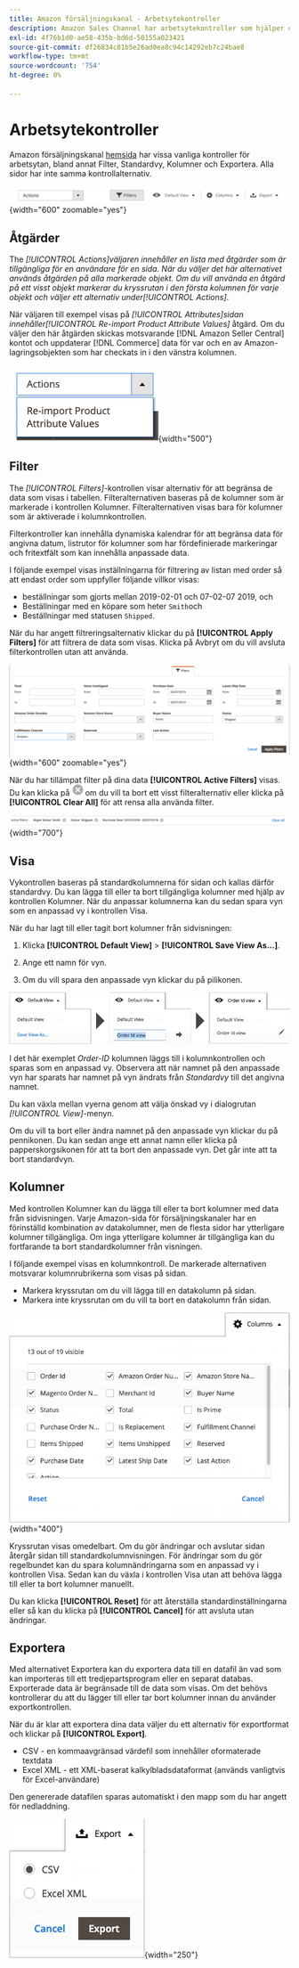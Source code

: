 ```yaml
---
title: Amazon försäljningskanal - Arbetsytekontroller
description: Amazon Sales Channel har arbetsytekontroller som hjälper dig att hitta listor, visa information och enkelt utföra åtgärder.
exl-id: 4f76b1d0-ae58-435b-bd6d-50155a023421
source-git-commit: df26834c81b5e26ad0ea8c94c14292eb7c24bae8
workflow-type: tm+mt
source-wordcount: '754'
ht-degree: 0%

---
```


# Arbetsytekontroller

Amazon försäljningskanal [hemsida](./amazon-sales-channel-home.md) har vissa vanliga kontroller för arbetsytan, bland annat Filter, Standardvy, Kolumner och Exportera. Alla sidor har inte samma kontrollalternativ.

![Exempel på arbetsytekontroll i Amazon Sales Channel](assets/amazon-workspace-controls.png){width="600" zoomable="yes"}

## Åtgärder

The _[!UICONTROL Actions]_väljaren innehåller en lista med åtgärder som är tillgängliga för en användare för en sida. När du väljer det här alternativet används åtgärden på alla markerade objekt. Om du vill använda en åtgärd på ett visst objekt markerar du kryssrutan i den första kolumnen för varje objekt och väljer ett alternativ under_[!UICONTROL Actions]_.

När väljaren till exempel visas på _[!UICONTROL Attributes]_sidan innehåller_[!UICONTROL Re-import Product Attribute Values]_ åtgärd. Om du väljer den här åtgärden skickas motsvarande [!DNL Amazon Seller Central] kontot och uppdaterar [!DNL Commerce] data för var och en av Amazon-lagringsobjekten som har checkats in i den vänstra kolumnen.

![Exempel på Åtgärder-meny](assets/amazon-sales-channel-home-actions-option.png){width="500"}

## Filter

The _[!UICONTROL Filters]_-kontrollen visar alternativ för att begränsa de data som visas i tabellen. Filteralternativen baseras på de kolumner som är markerade i kontrollen Kolumner. Filteralternativen visas bara för kolumner som är aktiverade i kolumnkontrollen.

Filterkontroller kan innehålla dynamiska kalendrar för att begränsa data för angivna datum, listrutor för kolumner som har fördefinierade markeringar och fritextfält som kan innehålla anpassade data.

I följande exempel visas inställningarna för filtrering av listan med order så att endast order som uppfyller följande villkor visas:

- beställningar som gjorts mellan 2019-02-01 och 07-02-07 2019, och
- Beställningar med en köpare som heter `Smith`och
- Beställningar med statusen `Shipped`.

När du har angett filtreringsalternativ klickar du på **[!UICONTROL Apply Filters]** för att filtrera de data som visas. Klicka på Avbryt om du vill avsluta filterkontrollen utan att använda.

![Exempel på filterkontroll](assets/workspace-controls-filters.png){width="600" zoomable="yes"}

När du har tillämpat filter på dina data **[!UICONTROL Active Filters]** visas. Du kan klicka på ![Ikonen Rensa filter](assets/x-icon-clear-filters.png) om du vill ta bort ett visst filteralternativ eller klicka på **[!UICONTROL Clear All]** för att rensa alla använda filter.

![Exempel på aktiva filter](assets/applied-filters-line.png){width="700"}

## Visa

Vykontrollen baseras på standardkolumnerna för sidan och kallas därför standardvy. Du kan lägga till eller ta bort tillgängliga kolumner med hjälp av kontrollen Kolumner. När du anpassar kolumnerna kan du sedan spara vyn som en anpassad vy i kontrollen Visa.

När du har lagt till eller tagit bort kolumner från sidvisningen:

1. Klicka **[!UICONTROL Default View]** > **[!UICONTROL Save View As...]**.

1. Ange ett namn för vyn.

1. Om du vill spara den anpassade vyn klickar du på pilikonen.

![Exempel på vykontroll](assets/workspace-controls-view.png)

I det här exemplet _Order-ID_ kolumnen läggs till i kolumnkontrollen och sparas som en anpassad vy. Observera att när namnet på den anpassade vyn har sparats har namnet på vyn ändrats från _Standardvy_ till det angivna namnet.

Du kan växla mellan vyerna genom att välja önskad vy i dialogrutan _[!UICONTROL View]_-menyn.

Om du vill ta bort eller ändra namnet på den anpassade vyn klickar du på pennikonen. Du kan sedan ange ett annat namn eller klicka på papperskorgsikonen för att ta bort den anpassade vyn. Det går inte att ta bort standardvyn.

## Kolumner

Med kontrollen Kolumner kan du lägga till eller ta bort kolumner med data från sidvisningen. Varje Amazon-sida för försäljningskanaler har en förinställd kombination av datakolumner, men de flesta sidor har ytterligare kolumner tillgängliga. Om inga ytterligare kolumner är tillgängliga kan du fortfarande ta bort standardkolumner från visningen.

I följande exempel visas en kolumnkontroll. De markerade alternativen motsvarar kolumnrubrikerna som visas på sidan.

- Markera kryssrutan om du vill lägga till en datakolumn på sidan.
- Markera inte kryssrutan om du vill ta bort en datakolumn från sidan.

![Exempel på kolumnkontroll](assets/workspace-controls-columns.png){width="400"}

Kryssrutan visas omedelbart. Om du gör ändringar och avslutar sidan återgår sidan till standardkolumnvisningen. För ändringar som du gör regelbundet kan du spara kolumnändringarna som en anpassad vy i kontrollen Visa. Sedan kan du växla i kontrollen Visa utan att behöva lägga till eller ta bort kolumner manuellt.

Du kan klicka **[!UICONTROL Reset]** för att återställa standardinställningarna eller så kan du klicka på **[!UICONTROL Cancel]** för att avsluta utan ändringar.

## Exportera

Med alternativet Exportera kan du exportera data till en datafil än vad som kan importeras till ett tredjepartsprogram eller en separat databas. Exporterade data är begränsade till de data som visas. Om det behövs kontrollerar du att du lägger till eller tar bort kolumner innan du använder exportkontrollen.

När du är klar att exportera dina data väljer du ett alternativ för exportformat och klickar på **[!UICONTROL Export]**.

- CSV - en kommaavgränsad värdefil som innehåller oformaterade textdata
- Excel XML - ett XML-baserat kalkylbladsdataformat (används vanligtvis för Excel-användare)

Den genererade datafilen sparas automatiskt i den mapp som du har angett för nedladdning.

![Exportkontroll](assets/workspace-controls-export.png){width="250"}
